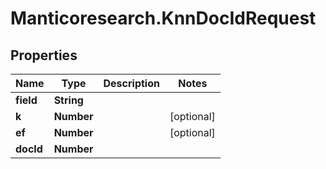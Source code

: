# Manticoresearch.KnnDocIdRequest

## Properties

Name | Type | Description | Notes
------------ | ------------- | ------------- | -------------
**field** | **String** |  | 
**k** | **Number** |  | [optional] 
**ef** | **Number** |  | [optional] 
**docId** | **Number** |  | 


